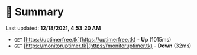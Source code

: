 # 📖 Summary
Last updated: **12/18/2021, 4:53:20 AM**

- `GET` [https://uptimerfree.tk](https://uptimerfree.tk) - **Up** (1015ms)
- `GET` [https://monitoruptimer.tk](https://monitoruptimer.tk) - **Down** (32ms)
